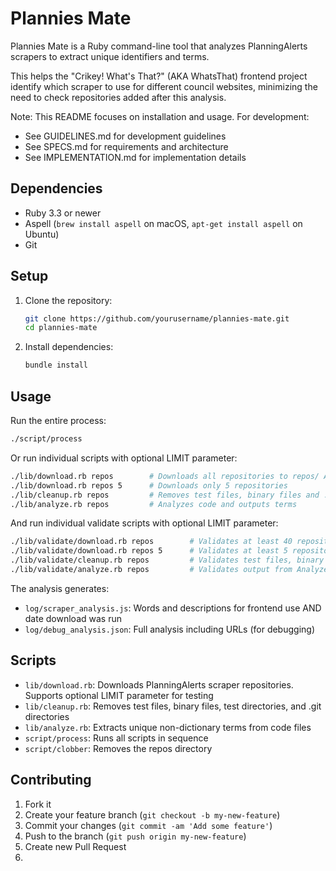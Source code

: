 # Plannies Mate

Plannies Mate is a Ruby command-line tool that analyzes PlanningAlerts scrapers to extract unique identifiers and terms.

This helps the "Crikey! What's That?" (AKA WhatsThat) frontend project identify which scraper to use for different
council websites, minimizing the need to check repositories added after this analysis.

Note: This README focuses on installation and usage. For development:

- See GUIDELINES.md for development guidelines
- See SPECS.md for requirements and architecture
- See IMPLEMENTATION.md for implementation details

## Dependencies

- Ruby 3.3 or newer
- Aspell (`brew install aspell` on macOS, `apt-get install aspell` on Ubuntu)
- Git

## Setup

1. Clone the repository:
   ```bash
   git clone https://github.com/yourusername/plannies-mate.git
   cd plannies-mate
   ```

2. Install dependencies:
   ```bash
   bundle install
   ```

## Usage

Run the entire process:

```bash
./script/process
```

Or run individual scripts with optional LIMIT parameter:

```bash
./lib/download.rb repos        # Downloads all repositories to repos/ AND updates status/download_run.json and status/descriptions.json
./lib/download.rb repos 5      # Downloads only 5 repositories
./lib/cleanup.rb repos         # Removes test files, binary files and .git directories
./lib/analyze.rb repos         # Analyzes code and outputs terms
```

And run individual validate scripts with optional LIMIT parameter:

```bash
./lib/validate/download.rb repos        # Validates at least 40 repositories where downloaded but less than 50
./lib/validate/download.rb repos 5      # Validates at least 5 repositories where downloaded and less than 50
./lib/validate/cleanup.rb repos         # Validates test files, binary files and .git directories are missing from repos
./lib/validate/analyze.rb repos         # Validates output from Analyzes in log/*
```

The analysis generates:

- `log/scraper_analysis.js`: Words and descriptions for frontend use AND date download was run
- `log/debug_analysis.json`: Full analysis including URLs (for debugging)

## Scripts

- `lib/download.rb`: Downloads PlanningAlerts scraper repositories. Supports optional LIMIT parameter for testing
- `lib/cleanup.rb`: Removes test files, binary files, test directories, and .git directories
- `lib/analyze.rb`: Extracts unique non-dictionary terms from code files
- `script/process`: Runs all scripts in sequence
- `script/clobber`: Removes the repos directory

## Contributing

1. Fork it
2. Create your feature branch (`git checkout -b my-new-feature`)
3. Commit your changes (`git commit -am 'Add some feature'`)
4. Push to the branch (`git push origin my-new-feature`)
5. Create new Pull Request
6. 
